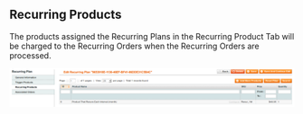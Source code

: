 ## Recurring Products

The products assigned the Recurring Plans in the Recurring Product Tab will be charged to the Recurring Orders when the Recurring Orders are processed.

![Recurring Products](recurring_products.png)
